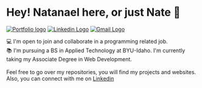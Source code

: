 # Hey! Natanael here, or just Nate 👋
<a href="https://ndamatta.github.io/ndamatta/"><img src="https://img.shields.io/badge/Portfolio-%23000000.svg?style=for-the-badge&logo=firefox&logoColor=#FF7139" alt="Portfolio logo"></a> <a href="https://www.linkedin.com/in/natanael-damatta/" target="_blank"><img src="https://img.shields.io/badge/LinkedIn-0077B5?style=for-the-badge&logo=linkedin&logoColor=white" alt="Linkedin Logo"></a>     <a href="mailto:damatta.natanael@gmail.com"><img src="https://img.shields.io/badge/Gmail-D14836?style=for-the-badge&logo=gmail&logoColor=white" alt="Gmail Logo"></a>

💻 I'm open to join and collaborate in a programming related job.<br>
📚 I'm pursuing a BS in Applied Technology at BYU-Idaho. I'm currently taking my Associate Degree in Web Development.<br>
<br>
Feel free to go over my repositories, you will find my projects and websites.<br>
Also, you can connect with me on <a href="https://www.linkedin.com/in/natanael-damatta/">Linkedin</a>





